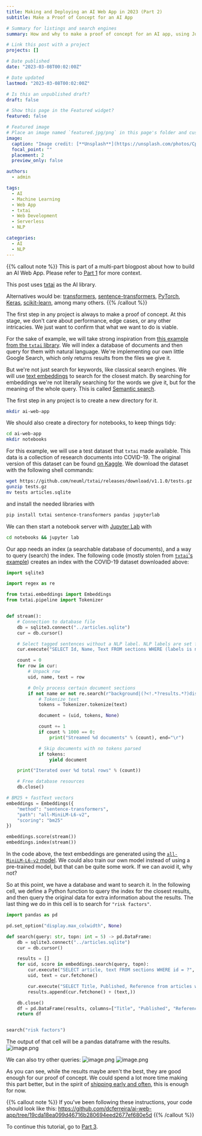 ```yaml
---
title: Making and Deploying an AI Web App in 2023 (Part 2)
subtitle: Make a Proof of Concept for an AI App

# Summary for listings and search engines
summary: How and why to make a proof of concept for an AI app, using Jupyter Notebook.

# Link this post with a project
projects: []

# Date published
date: "2023-03-08T00:02:00Z"

# Date updated
lastmod: "2023-03-08T00:02:00Z"

# Is this an unpublished draft?
draft: false

# Show this page in the Featured widget?
featured: false

# Featured image
# Place an image named `featured.jpg/png` in this page's folder and customize its options here.
image:
  caption: "Image credit: [**Unsplash**](https://unsplash.com/photos/CpkOjOcXdUY)"
  focal_point: ""
  placement: 2
  preview_only: false

authors:
  - admin

tags:
  - AI
  - Machine Learning
  - Web App
  - txtai
  - Web Development
  - Serverless
  - NLP

categories:
  - AI
  - NLP
---
```


{{% callout note %}}
This is part of a multi-part blogpost about how to build an AI Web App.
Please refer to [Part 1](/post/2023-03-01-ai-web-app) for more context.

This post uses [txtai](https://neuml.github.io/txtai/) as the AI library.

Alternatives would be: [transformers](https://huggingface.co/docs/transformers/index), [sentence-transformers](https://www.sbert.net/), [PyTorch](https://pytorch.org/), [Keras](https://keras.io/), [scikit-learn](https://scikit-learn.org/stable/), among many others.
{{% /callout %}}

The first step in any project is always to make a proof of concept.
At this stage, we don't care about performance, edge cases, or any other intricacies.
We just want to confirm that what we want to do is viable.

For the sake of example, we will take strong inspiration from [this example from the `txtai` library](https://github.com/neuml/txtai/blob/master/examples/03_Build_an_Embeddings_index_from_a_data_source.ipynb).
We will index a database of documents and then query for them with natural language.
We're implementing our own little Google Search, which only returns results from the files we give it.

But we're not just search for keywords, like classical search engines.
We will use [text embeddings](https://en.wikipedia.org/wiki/Word_embedding) to search for the closest match.
By searching for embeddings we're not literally searching for the words we give it, but for the meaning of the whole query.
This is called [Semantic search](https://en.wikipedia.org/wiki/Semantic_search).

The first step in any project is to create a new directory for it.

```bash
mkdir ai-web-app
```

We should also create a directory for notebooks, to keep things tidy:

```bash
cd ai-web-app
mkdir notebooks
```

For this example, we will use a test dataset that `txtai` made available.
This data is a collection of research documents into COVID-19. The original version of this dataset can be found [on Kaggle](https://www.kaggle.com/datasets/allen-institute-for-ai/CORD-19-research-challenge).
We download the dataset with the following shell commands:

```bash
wget https://github.com/neuml/txtai/releases/download/v1.1.0/tests.gz
gunzip tests.gz
mv tests articles.sqlite
```

and install the needed libraries with

```bash
pip install txtai sentence-transformers pandas jupyterlab
```

We can then start a notebook server with [Jupyter Lab](https://docs.jupyter.org/en/latest/) with

```bash
cd notebooks && jupyter lab
```

Our app needs an index (a searchable database of documents), and a way to query (search) the index.
The following code (mostly stolen from [`txtai`'s example](https://github.com/neuml/txtai/blob/master/examples/03_Build_an_Embeddings_index_from_a_data_source.ipynb)) creates an index with the COVID-19 dataset downloaded above:

```python
import sqlite3

import regex as re

from txtai.embeddings import Embeddings
from txtai.pipeline import Tokenizer


def stream():
    # Connection to database file
    db = sqlite3.connect("../articles.sqlite")
    cur = db.cursor()

    # Select tagged sentences without a NLP label. NLP labels are set for non-informative sentences.
    cur.execute("SELECT Id, Name, Text FROM sections WHERE (labels is null or labels NOT IN ('FRAGMENT', 'QUESTION')) AND tags is not null")

    count = 0
    for row in cur:
        # Unpack row
        uid, name, text = row

        # Only process certain document sections
        if not name or not re.search(r"background|(?<!.*?results.*?)discussion|introduction|reference", name.lower()):
            # Tokenize text
            tokens = Tokenizer.tokenize(text)

            document = (uid, tokens, None)

            count += 1
            if count % 1000 == 0:
                print("Streamed %d documents" % (count), end="\r")

            # Skip documents with no tokens parsed
            if tokens:
                yield document

    print("Iterated over %d total rows" % (count))

    # Free database resources
    db.close()

# BM25 + fastText vectors
embeddings = Embeddings({
    "method": "sentence-transformers",
    "path": "all-MiniLM-L6-v2",
    "scoring": "bm25"
})

embeddings.score(stream())
embeddings.index(stream())
```

In the code above, the text embeddings are generated using the [`all-MiniLM-L6-v2` model](https://huggingface.co/sentence-transformers/all-MiniLM-L6-v2).
We could also train our own model instead of using a pre-trained model, but that can be quite some work.
If we can avoid it, why not?

So at this point, we have a database and want to search it.
In the following cell, we define a Python function to query the index for the closest results, and then query the original data for extra information about the results.
The last thing we do in this cell is to search for `"risk factors"`.

```python
import pandas as pd

pd.set_option("display.max_colwidth", None)

def search(query: str, topn: int = 5) -> pd.DataFrame:
    db = sqlite3.connect("../articles.sqlite")
    cur = db.cursor()

    results = []
    for uid, score in embeddings.search(query, topn):
        cur.execute("SELECT article, text FROM sections WHERE id = ?", [uid])
        uid, text = cur.fetchone()

        cur.execute("SELECT Title, Published, Reference from articles where id = ?", [uid])
        results.append(cur.fetchone() + (text,))

    db.close()
    df = pd.DataFrame(results, columns=["Title", "Published", "Reference", "Match"])
    return df


search("risk factors")
```

The output of that cell will be a pandas dataframe with the results.
![image.png](/assets/ai-web-app/image_1674755971020_0.png)

We can also try other queries:
![image.png](/assets/ai-web-app/image_1674755993542_0.png)
![image.png](/assets/ai-web-app/image_1674756005367_0.png)

As you can see, while the results maybe aren't the best, they are good enough for our proof of concept.
We could spend a lot more time making this part better, but in the spirit of [shipping early and often](https://www.ycombinator.com/library/40-the-art-of-shipping-early-and-often), this is enough for now.

{{% callout note %}}
If you've been following these instructions, your code should look like this:
https://github.com/dcferreira/ai-web-app/tree/19cda18ea099d46716b280694eed2677ef680e5d
{{% /callout %}}

To continue this tutorial, go to [Part 3](/post/2023-03-03-ai-web-app).
